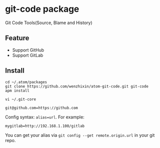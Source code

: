 # git-code package

Git Code Tools(Source, Blame and History)

## Feature

* Support GitHub
* Support GitLab

## Install

```
cd ~/.atom/packages
git clone https://github.com/wenzhixin/atom-git-code.git git-code
apm install

vi ~/.git-core
```

```
git@github.com=https://github.com
```

Config syntax: `alias=url`. For example:
```
mygitlab=http://192.168.1.100/gitlab
```

You can get your alias via `git config --get remote.origin.url` in your git repo.

